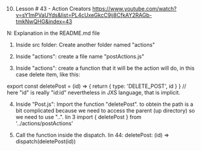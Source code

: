 10. Lesson # 43 - Action Creators
    https://www.youtube.com/watch?v=sY1mPVaUYds&list=PL4cUxeGkcC9ij8CfkAY2RAGb-tmkNwQHG&index=43

N: Explanation in the README.md file

1. Inside src folder: Create another folder named "actions"

2. Inside "actions": create a file name "postActions.js"

3. Inside "actions": create a function that it will be the action will do, in this case delete item, like this:

export const deletePost = (id) => {
return {
type: 'DELETE_POST',
id
}
}
// here "id" is really "id:id" nevertheless in JXS language, that is implicit.

4. Inside "Post.js": Import the function "deletePost". to obtein the path is a bit complicated because we need to access the parent (up directory) so we need to use "..". lin 3
   import { deletePost } from '../actions/postActions'

5. Call the function inside the dispatch. lin 44:
   deletePost: (id) => dispatch(deletePost(id))
